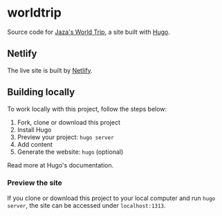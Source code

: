 # worldtrip

Source code for [Jaza's World Trip](https://worldtrip.greenash.net.au/), a site
built with [Hugo](https://gohugo.io/).

## Netlify

The live site is built by [Netlify](https://www.netlify.com/).

## Building locally

To work locally with this project, follow the steps below:

1. Fork, clone or download this project
1. Install Hugo
1. Preview your project: `hugo server`
1. Add content
1. Generate the website: `hugo` (optional)

Read more at Hugo's documentation.

### Preview the site

If you clone or download this project to your local computer and run `hugo server`,
the site can be accessed under `localhost:1313`.
